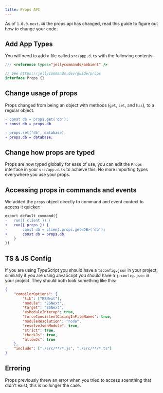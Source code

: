 ```yaml
---
title: Props API
---
```


As of `1.0.0-next.40` the props api has changed, read this guide to figure out how to change your code.

## Add App Types

You will need to add a file called `src/app.d.ts` with the following contents:

```ts
/// <reference types="jellycommands/ambient" />

// See https://jellycommands.dev/guide/props
interface Props {}
```

## Change usage of props

Props changed from being an object with methods (`get`, `set`, and `has`), to a regular object.

```diff
- const db = props.get('db');
+ const db = props.db
```

```diff
- props.set('db', database);
+ props.db = database;
```

## Change how props are typed

Props are now typed globally for ease of use, you can edit the `Props` interface in your `src/app.d.ts` to achieve this. No more importing types everywhere you use your props.

## Accessing props in commands and events

We added the `props` object directly to command and event context to access it quicker:

```diff
export default command({
-   run({ client }) {
+   run({ props }) {
-       const db = client.props.get<DB>('db');
+       const db = props.db;
    }
})
```

## TS & JS Config

If you are using TypeScript you should have a `tsconfig.json` in your project, similiarly if you are using JavaScript you should have a `jsconfig.json` in your project. They should both look something like this:

```json
{
	"compilerOptions": {
		"lib": ["ESNext"],
		"module": "ESNext",
		"target": "ESNext",
		"esModuleInterop": true,
		"forceConsistentCasingInFileNames": true,
		"moduleResolution": "node",
		"resolveJsonModule": true,
		"strict": true,
		"checkJs": true,
		"allowJs": true
	},
	"include": ["./src/**/*.js", "./src/**/*.ts"]
}
```

## Erroring

Props previously threw an error when you tried to access soemthing that didn't exist, this is no longer the case.
